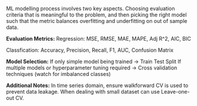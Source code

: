 ML modelling process involves two key aspects. Choosing evaluation criteria that is meaningful to the problem, and then picking the right model such that the metric balances overfitting and underfitting on out of sample data.

**Evaluation Metrics:**
Regression: MSE, RMSE, MAE, MAPE, Adj R^2, AIC, BIC

Classfication: Accuracy, Precision, Recall, F1, AUC, Confusion Matrix

**Model Selection:**
If only simple model being trained -> Train Test Split
If multiple models or hyperparameter tuning required -> Cross validation techniques (watch for imbalanced classes)

**Additional Notes:** In time series domain, ensure walkforward CV is used to prevent data leakage. When dealing with small dataset can use Leave-one-out CV.

